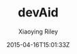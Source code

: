 ---
title: "devAid"
github: https://github.com/kevit/devaid-jekyll-theme
demo: http://themes.3rdwavemedia.com/demo/devaid/
author: Xiaoying Riley
draft: true
ssg:
  - Jekyll
cms:
  - No Cms
date: 2015-04-16T15:01:33Z
github_branch: master
---
